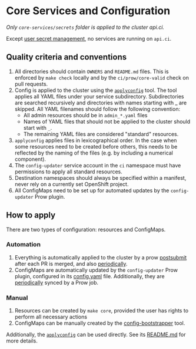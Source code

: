 # Core Services and Configuration

_Only `core-services/secrets` folder is applied to the cluster api.ci._

Except [user secret management](https://docs.ci.openshift.org/docs/how-tos/adding-a-new-secret-to-ci/), no services are running on `api.ci`.

## Quality criteria and conventions

1. All directories should contain `OWNERS` and `README.md` files. This is
enforced by `make check` locally and by the `ci/prow/core-valid` check on
pull requests.
2. Config is applied to the cluster using the [`applyconfig`](https://github.com/openshift/ci-tools/tree/main/cmd/applyconfig)
tool. The tool applies all YAML files under your service subdirectory. Subdirectories are searched recursively and directories with names starting with _ are skipped. All
   YAML filenames should follow the following convention:
    - All admin resources should be in `admin_*.yaml` files
    - Names of YAML files that should not be applied to the cluster should start
      with `_`.
    - The remaining YAML files are considered "standard" resources.
3. `applyconfig` applies files in lexicographical order. In the case when some
resources need to be created before others, this needs to be reflected by the
naming of the files (e.g. by including a numerical component).
4. The `config-updater` service account in the `ci` namespace must have
permissions to apply all standard resources.
5. Destination namespaces should always be specified within a manifest, never
rely on a currently set OpenShift project.
6. All ConfigMaps need to be set up for automated updates by the
`config-updater` Prow plugin.

## How to apply

There are two types of configuration: resources and ConfigMaps.

### Automation

1. Everything is automatically applied to the cluster by a prow
   [postsubmit](https://prow.ci.openshift.org/?job=branch-ci-openshift-release-master-core-apply)
   after each PR is merged, and also [periodically](https://prow.ci.openshift.org/?job=openshift-release-master-core-apply).
1. ConfigMaps are automatically updated by the `config-updater` Prow plugin,
   configured in its [config.yaml](02_config/_config.yaml) file.
   Additionally, they are [periodically](https://prow.ci.openshift.org/?job=openshift-release-master-config-bootstrapper)
   synced by a Prow job.


### Manual

1. Resources can be created by `make core`, provided the user has rights
   to perform all necessary actions
1. ConfigMaps can be manually created by the [config-bootstrapper](https://github.com/kubernetes/test-infra/tree/master/prow/cmd/config-bootstrapper)
   tool.

Additionally, the [`applyconfig`](https://github.com/openshift/ci-tools/tree/main/cmd/applyconfig) can be used directly.
See its [README.md](https://github.com/openshift/ci-tools/blob/main/cmd/applyconfig/README.md) for more details.
